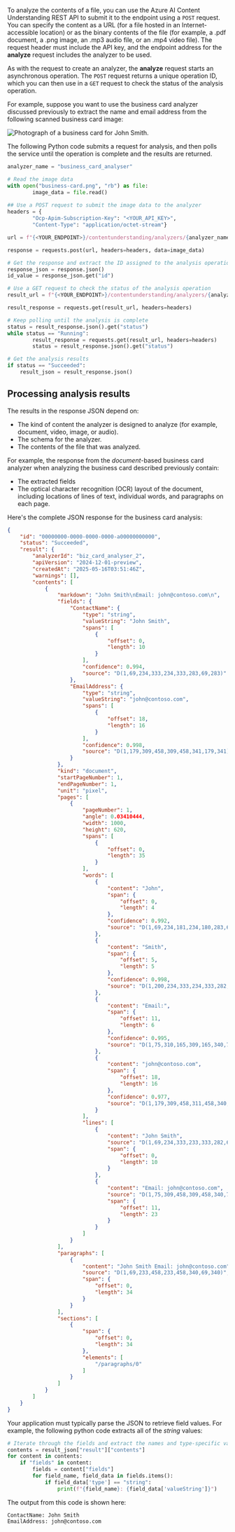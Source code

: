 To analyze the contents of a file, you can use the Azure AI Content Understanding REST API to submit it to the endpoint using a `POST` request. You can specify the content as a URL (for a file hosted in an Internet-accessible location) or as the binary contents of the file (for example, a .pdf document, a .png image, an .mp3 audio file, or an .mp4 video file). The request header must include the API key, and the endpoint address for the **analyze** request includes the analyzer to be used.

As with the request to create an analyzer, the **analyze** request starts an asynchronous operation. The `POST` request returns a unique operation ID, which you can then use in a `GET` request to check the status of the  analysis operation.

For example, suppose you want to use the business card analyzer discussed previously to extract the name and email address from the following scanned business card image:

![Photograph of a business card for John Smith.](../media/business-card.png)

The following Python code submits a request for analysis, and then polls the service until the operation is complete and the results are returned.

```python
analyzer_name = "business_card_analyser"

# Read the image data
with open("business-card.png", "rb") as file:
        image_data = file.read()
    
## Use a POST request to submit the image data to the analyzer
headers = {
        "Ocp-Apim-Subscription-Key": "<YOUR_API_KEY>",
        "Content-Type": "application/octet-stream"}

url = f"{<YOUR_ENDPOINT>}/contentunderstanding/analyzers/{analyzer_name}:analyze?api-version=2024-12-01-preview"

response = requests.post(url, headers=headers, data=image_data)

# Get the response and extract the ID assigned to the analysis operation
response_json = response.json()
id_value = response_json.get("id")

# Use a GET request to check the status of the analysis operation
result_url = f"{<YOUR_ENDPOINT>}/contentunderstanding/analyzers/{analyzer_name}/results/{id_value}?api-version=2024-12-01-preview"

result_response = requests.get(result_url, headers=headers)

# Keep polling until the analysis is complete
status = result_response.json().get("status")
while status == "Running":
        result_response = requests.get(result_url, headers=headers)
        status = result_response.json().get("status")

# Get the analysis results
if status == "Succeeded":
    result_json = result_response.json()


```

## Processing analysis results

The results in the response JSON depend on:

- The kind of content the analyzer is designed to analyze (for example, document, video, image, or audio).
- The schema for the analyzer.
- The contents of the file that was analyzed.

For example, the response from the *document*-based business card analyzer when analyzing the business card described previously contain:

- The extracted fields
- The optical character recognition (OCR) layout of the document, including locations of lines of text, individual words, and paragraphs on each page.

Here's the complete JSON response for the business card analysis:

```json
{
    "id": "00000000-0000-0000-0000-a00000000000",
    "status": "Succeeded",
    "result": {
        "analyzerId": "biz_card_analyser_2",
        "apiVersion": "2024-12-01-preview",
        "createdAt": "2025-05-16T03:51:46Z",
        "warnings": [],
        "contents": [
            {
                "markdown": "John Smith\nEmail: john@contoso.com\n",
                "fields": {
                    "ContactName": {
                        "type": "string",
                        "valueString": "John Smith",
                        "spans": [
                            {
                                "offset": 0,
                                "length": 10
                            }
                        ],
                        "confidence": 0.994,
                        "source": "D(1,69,234,333,234,333,283,69,283)"
                    },
                    "EmailAddress": {
                        "type": "string",
                        "valueString": "john@contoso.com",
                        "spans": [
                            {
                                "offset": 18,
                                "length": 16
                            }
                        ],
                        "confidence": 0.998,
                        "source": "D(1,179,309,458,309,458,341,179,341)"
                    }
                },
                "kind": "document",
                "startPageNumber": 1,
                "endPageNumber": 1,
                "unit": "pixel",
                "pages": [
                    {
                        "pageNumber": 1,
                        "angle": 0.03410444,
                        "width": 1000,
                        "height": 620,
                        "spans": [
                            {
                                "offset": 0,
                                "length": 35
                            }
                        ],
                        "words": [
                            {
                                "content": "John",
                                "span": {
                                    "offset": 0,
                                    "length": 4
                                },
                                "confidence": 0.992,
                                "source": "D(1,69,234,181,234,180,283,69,283)"
                            },
                            {
                                "content": "Smith",
                                "span": {
                                    "offset": 5,
                                    "length": 5
                                },
                                "confidence": 0.998,
                                "source": "D(1,200,234,333,234,333,282,200,283)"
                            },
                            {
                                "content": "Email:",
                                "span": {
                                    "offset": 11,
                                    "length": 6
                                },
                                "confidence": 0.995,
                                "source": "D(1,75,310,165,309,165,340,75,340)"
                            },
                            {
                                "content": "john@contoso.com",
                                "span": {
                                    "offset": 18,
                                    "length": 16
                                },
                                "confidence": 0.977,
                                "source": "D(1,179,309,458,311,458,340,179,341)"
                            }
                        ],
                        "lines": [
                            {
                                "content": "John Smith",
                                "source": "D(1,69,234,333,233,333,282,69,282)",
                                "span": {
                                    "offset": 0,
                                    "length": 10
                                }
                            },
                            {
                                "content": "Email: john@contoso.com",
                                "source": "D(1,75,309,458,309,458,340,75,340)",
                                "span": {
                                    "offset": 11,
                                    "length": 23
                                }
                            }
                        ]
                    }
                ],
                "paragraphs": [
                    {
                        "content": "John Smith Email: john@contoso.com",
                        "source": "D(1,69,233,458,233,458,340,69,340)",
                        "span": {
                            "offset": 0,
                            "length": 34
                        }
                    }
                ],
                "sections": [
                    {
                        "span": {
                            "offset": 0,
                            "length": 34
                        },
                        "elements": [
                            "/paragraphs/0"
                        ]
                    }
                ]
            }
        ]
    }
}
```

Your application must typically parse the JSON to retrieve field values. For example, the following python code extracts all of the *string* values:

```python
# Iterate through the fields and extract the names and type-specific values
contents = result_json["result"]["contents"]
for content in contents:
    if "fields" in content:
        fields = content["fields"]
        for field_name, field_data in fields.items():
            if field_data['type'] == "string":
                print(f"{field_name}: {field_data['valueString']}")

```

The output from this code is shown here:

```
ContactName: John Smith
EmailAddress: john@contoso.com
```
